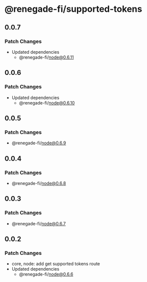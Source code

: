 # @renegade-fi/supported-tokens

## 0.0.7

### Patch Changes

- Updated dependencies
  - @renegade-fi/node@0.6.11

## 0.0.6

### Patch Changes

- Updated dependencies
  - @renegade-fi/node@0.6.10

## 0.0.5

### Patch Changes

- @renegade-fi/node@0.6.9

## 0.0.4

### Patch Changes

- @renegade-fi/node@0.6.8

## 0.0.3

### Patch Changes

- @renegade-fi/node@0.6.7

## 0.0.2

### Patch Changes

- core, node: add get supported tokens route
- Updated dependencies
  - @renegade-fi/node@0.6.6
